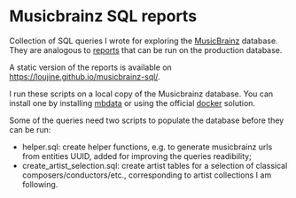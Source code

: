Musicbrainz SQL reports
=======================

Collection of SQL queries I wrote for exploring the
[MusicBrainz](https://musicbrainz.org) database. They are analogous to
[reports](https://musicbrainz.org/reports) that can be run on the production
database.

A static version of the reports is available on
<https://loujine.github.io/musicbrainz-sql/>.


I run these scripts on a local copy of the Musicbrainz database. You can install
one by installing [mbdata](https://pypi.org/project/mbdata/) or using the
official [docker](https://github.com/metabrainz/musicbrainz-docker/) solution.


Some of the queries need two scripts to populate the database before they can be
run:

 * helper.sql: create helper functions, e.g. to generate musicbrainz urls from
 entities UUID, added for improving the queries readibility;
 * create_artist_selection.sql: create artist tables for a selection of
 classical composers/conductors/etc., corresponding to artist collections I am
 following.
